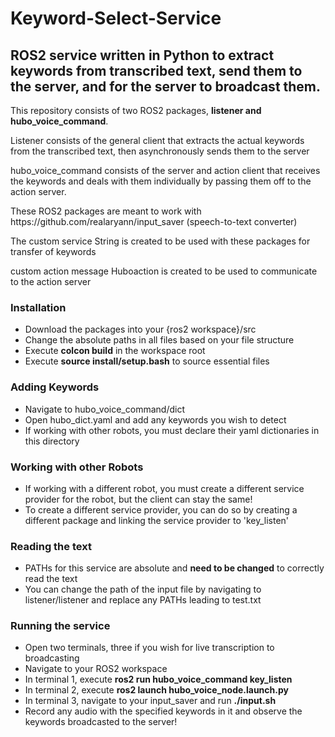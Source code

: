 <h1>Keyword-Select-Service</h1>

<h2>ROS2 service written in Python to extract keywords from transcribed text, send them to the server, and for the server to broadcast them.</h2>

<p>This repository consists of two ROS2 packages, <b>listener and hubo_voice_command</b>.</p>
<p>Listener consists of the general client that extracts the actual keywords from the transcribed text, then asynchronously sends them to the server</p>
<p>hubo_voice_command consists of the server and action client that receives the keywords and deals with them individually by passing them off to the action server.</p>
<p>These ROS2 packages are meant to work with https://github.com/realaryann/input_saver (speech-to-text converter)</p>
<p>The custom service String is created to be used with these packages for transfer of keywords</p>
<p>custom action message Huboaction is created to be used to communicate to the action server</p>

<h3>Installation</h3>
<ul>
  <li>Download the  packages into your {ros2 workspace}/src</li>
  <li>Change the absolute paths in all files based on your file structure</li>
  <li>Execute <b>colcon build</b> in the workspace root</li>
  <li>Execute <b>source install/setup.bash</b> to source essential files</li>
</ul>

<h3>Adding Keywords</h3>
<ul>
  <li>Navigate to hubo_voice_command/dict</li>
  <li>Open hubo_dict.yaml and add any keywords you wish to detect</li>
  <li>If working with other robots, you must declare their yaml dictionaries in this directory</li>
</ul>

<h3>Working with other Robots</h3>
<ul>
  <li>If working with a different robot, you must create a different service provider for the robot, but the client can stay the same!</li>
  <li>To create a different service provider, you can do so by creating a different package and linking the service provider to 'key_listen'</li>
</ul>

<h3>Reading the text</h3>
<ul>
  <li>PATHs for this service are absolute and <b>need to be changed</b> to correctly read the text</li>
  <li>You can change the path of the input file by navigating to listener/listener and replace any PATHs leading to test.txt</li>
</ul>

<h3>Running the service</h3>
<ul>
  <li>Open two terminals, three if you wish for live transcription to broadcasting</li>
  <li>Navigate to your ROS2 workspace</li>
  <li>In terminal 1, execute <b>ros2 run hubo_voice_command key_listen</b></li>
  <li>In terminal 2, execute <b>ros2 launch hubo_voice_node.launch.py</b></li>
  <li>In terminal 3, navigate to your input_saver and run <b>./input.sh</b></li>
  <li>Record any audio with the specified keywords in it and observe the keywords broadcasted to the server!</li>
</ul>
